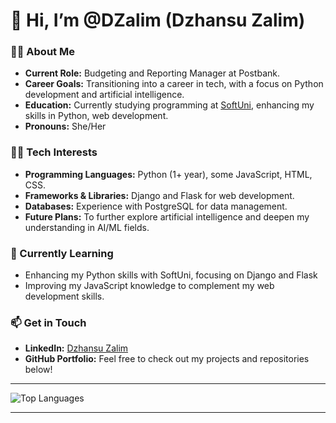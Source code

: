 # 👋 Hi, I’m @DZalim (Dzhansu Zalim)

### 👩‍💼 About Me
- **Current Role:** Budgeting and Reporting Manager at Postbank.
- **Career Goals:** Transitioning into a career in tech, with a focus on Python development and artificial intelligence.
- **Education:** Currently studying programming at [SoftUni](https://softuni.bg), enhancing my skills in Python, web development.
- **Pronouns:** She/Her

### 👩‍💻 Tech Interests
- **Programming Languages:** Python (1+ year), some JavaScript, HTML, CSS.
- **Frameworks & Libraries:** Django and Flask for web development.
- **Databases:** Experience with PostgreSQL for data management.
- **Future Plans:** To further explore artificial intelligence and deepen my understanding in AI/ML fields.

### 🌱 Currently Learning
- Enhancing my Python skills with SoftUni, focusing on Django and Flask
- Improving my JavaScript knowledge to complement my web development skills.

### 📫 Get in Touch
- **LinkedIn:** [Dzhansu Zalim](https://www.linkedin.com/in/dzhansu-zalim-b384aa175)
- **GitHub Portfolio:** Feel free to check out my projects and repositories below!

---

![Top Languages](https://github-readme-stats.vercel.app/api/top-langs/?username=DZalim&layout=compact&theme=tokyonight)
  
---


<!---

- 👋 Hi, I’m @DZalim
- 👀 I’m interested in ...
- 🌱 I’m currently learning ...
- 💞️ I’m looking to collaborate on ...
- 📫 How to reach me ...
- 😄 Pronouns: ...
- ⚡ Fun fact: ...

### 💞️ Collaboration & Projects
- **I’m open to:** Collaborating on Python-based projects, particularly those in data analysis, machine learning, and web development.
- **Project Goals:** Developing applications that combine data science with web functionality.

### ⚡ Fun Fact
- I’m passionate about AI, and I love discovering new advancements in machine learning. Outside of work and coding, I’m usually reading about the latest tech trends.

DZalim/DZalim is a ✨ special ✨ repository because its `README.md` (this file) appears on your GitHub profile.
You can click the Preview link to take a look at your changes.
--->
